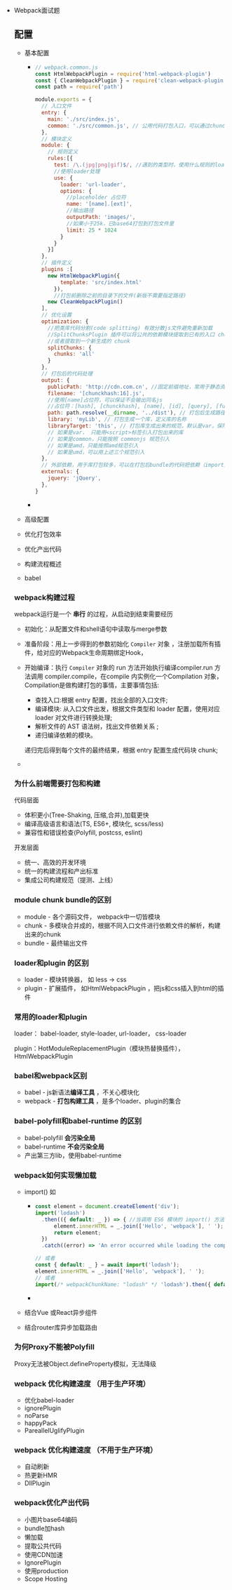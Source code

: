 - Webpack面试题

  ## 配置

  - 基本配置

    - ```js
      // webpack.common.js
      const HtmlWebpackPlugin = require('html-webpack-plugin')
      const { CleanWebpackPlugin } = require('clean-webpack-plugin')
      const path = require('path')
      
      module.exports = {
        // 入口文件
        entry: {
          main: './src/index.js',
          common: './src/common.js', // 公用代码打包入口，可以通过chunckhash确认不同打包后的bundle
        },
        // 模块定义
        module: {
          // 规则定义
          rules:[{
            test: /\.(jpg|png|gif)$/, //遇到的类型时，使用什么规则的loader解析
            //使用loader处理 
            use: {
              loader: 'url-loader',
              options: {
                //placeholder 占位符
                name: '[name].[ext]',
                //输出路径
                outputPath: 'images/',
                //如果小于25k，已base64打包到打包文件里
                limit: 25 * 1024
              }
            }
          }]
        },
        // 插件定义
        plugins :[
          new HtmlWebpackPlugin({
              template: 'src/index.html'
            }),
            //打包前删除之前的目录下的文件(新版不需要指定路径)
          new CleanWebpackPlugin()
        ],
        // 优化设置
        optimization: {
          //把类库代码分割(code splitting) 有效分散js文件避免重新加载
          //SplitChunksPlugin 插件可以将公共的依赖模块提取到已有的入口 chunk 中，
          //或者提取到一个新生成的 chunk
          splitChunks: {
            chunks: 'all'
          }
        },
        // 打包后的代码处理
        output: {
          publicPath: 'http://cdn.com.cn', //固定前缀地址，常用于静态资源
          filename: '[chunckhash:16].js',
          //使用[name]占位符，可以保证不会输出同名js
          //占位符：[hash], [chunckhash], [name], [id], [query], [function]
          path: path.resolve(__dirname, '../dist'), // 打包后生成路径
          library: 'myLib', // 打包生成一个库，定义库的名称
          libraryTarget: 'this', // 打包库生成出来的规范，默认是var，保险起见可以用this
          // 如果是var， 只能用<script>标签引入打包出来的库
          // 如果是common，只能按照 commonjs 规范引入
          // 如果是amd，只能按照amd规范引入
          // 如果是umd，可以用上述三个规范引入
        },
        // 外部依赖，用于库打包较多，可以在打包后bundle的代码把依赖（import）的库排除
        externals: {
          jquery: 'jQuery',
        },
      }
      ```

    - 

  - 高级配置

  - 优化打包效率

  - 优化产出代码

  - 构建流程概述

  - babel

  

  ### webpack构建过程

  webpack运行是一个 **串行** 的过程，从启动到结束需要经历

  - 初始化：从配置文件和shell语句中读取与merge参数

  - 准备阶段：用上一步得到的参数初始化 `Compiler` 对象 ，注册加载所有插件，给对应的Webpack生命周期绑定Hook，

  - 开始编译：执行 `Compiler` 对象的 run 方法开始执行编译compiler.run 方法调用 compiler.compile，在compile 内实例化一个Compilation 对象，Compilation是做构建打包的事情，主要事情包括:

    - 查找入口:根据 entry 配置，找出全部的入口文件;
    - 编译模块: 从入口文件出发，根据文件类型和 loader 配置，使用对应 loader 对文件进行转换处理; 
    - 解析文件的 AST 语法树，找出文件依赖关系 ;
    - 递归编译依赖的模块。

    递归完后得到每个文件的最终结果，根据 entry 配置生成代码块 chunk;

  - 

  ###  为什么前端需要打包和构建

  代码层面

  - 体积更小(Tree-Shaking, 压缩,合并),加载更快
  - 编译高级语言和语法(TS, ES6+, 模块化, scss/less)
  - 兼容性和错误检查(Polyfill, postcss, eslint)

  开发层面

  - 统一、高效的开发环境
  - 统一的构建流程和产出标准
  - 集成公司构建规范（提测、上线）

  

  ### module chunk bundle的区别

  - module - 各个源码文件， webpack中一切皆模块
  - chunk - 多模块合并成的，根据不同入口文件进行依赖文件的解析，构建出来的chunk
  - bundle - 最终输出文件

  

  ### loader和plugin 的区别

  - loader - 模块转换器， 如 less -> css
  - plugin - 扩展插件， 如HtmlWebpackPlugin ，把js和css插入到html的插件

  

  ### 常用的loader和plugin

  loader： babel-loader, style-loader, url-loader， css-loader

  plugin：HotModuleReplacementPlugin（模块热替换插件），HtmlWebpackPlugin

  

  ### babel和webpack区别

  - babel - js新语法**编译工具** ，不关心模块化
  - webpack - **打包构建工具** ，是多个loader、plugin的集合

  

  ### babel-polyfill和babel-runtime 的区别

  - babel-polyfill **会污染全局**
  - babel-runtime **不会污染全局**
  - 产出第三方lib，使用babel-runtime

  

  ### webpack如何实现懒加载

  - import()  如

    - ```js
      const element = document.createElement('div');
      import('lodash')
      	.then(({ default: _ }) => { //当调用 ES6 模块的 import() 方法（引入模块）时，必须指向模块的 .default 值
        	element.innerHTML = _.join(['Hello', 'webpack'], ' ');
        	return element;
      	})
        .catch((error) => 'An error occurred while loading the component');
      
      // 或者
      const { default: _ } = await import('lodash');
      element.innerHTML = _.join(['Hello', 'webpack'], ' ');
      // 或者
      import(/* webpackChunkName: "lodash" */ 'lodash').then({ default: _ } => {const a = _.join(['Hello'], ' ')});
      ```

    - 

  - 结合Vue 或React异步组件

  - 结合router库异步加载路由

  ### 为何Proxy不能被Polyfill

  Proxy无法被Object.defineProperty模拟，无法降级

  ### webpack 优化构建速度 （用于生产环境）

  - 优化babel-loader
  - ignorePlugin
  - noParse
  - happyPack
  - PareallelUglifyPlugin

  ### webpack 优化构建速度 （不用于生产环境）

  - 自动刷新
  - 热更新HMR
  - DllPlugin

  ### webpack优化产出代码

  - 小图片base64编码
  - bundle加hash
  - 懒加载
  - 提取公共代码
  - 使用CDN加速
  - IgnorePlugin
  - 使用production
  - Scope Hosting